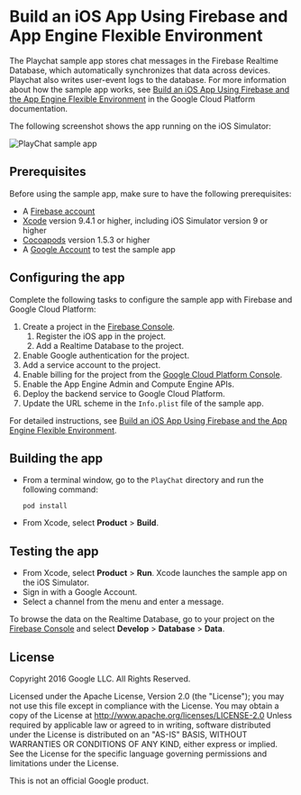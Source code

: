 # Build an iOS App Using Firebase and App Engine Flexible Environment

The Playchat sample app stores chat messages in the Firebase Realtime Database,
which automatically synchronizes that data across devices. Playchat also writes
user-event logs to the database. For more information about how the sample app
works, see [Build an iOS App Using Firebase and the App Engine Flexible
Environment](https://cloud.google.com/solutions/mobile/mobile-firebase-app-engine-flexible-ios)
in the Google Cloud Platform documentation.

The following screenshot shows the app running on the iOS Simulator:

![PlayChat sample
app](https://cloud.google.com/solutions/mobile/images/firebase-flexible-playchat-message-sent-ios.png)

## Prerequisites

Before using the sample app, make sure to have the following prerequisites:

- A [Firebase account](https://console.firebase.google.com)
- [Xcode](https://developer.apple.com/xcode/) version 9.4.1 or higher, including 
  iOS Simulator version 9 or higher
- [Cocoapods](https://cocoapods.org/) version 1.5.3 or higher
- A [Google Account](https://accounts.google.com) to test the sample app

## Configuring the app

Complete the following tasks to configure the sample app with Firebase and
Google Cloud Platform:

1. Create a project in the [Firebase
   Console](https://console.firebase.google.com/).
   1. Register the iOS app in the project.
   1. Add a Realtime Database to the project.
1. Enable Google authentication for the project.
1. Add a service account to the project.
1. Enable billing for the project from the [Google Cloud Platform
   Console](https://console.cloud.google.com).
1. Enable the App Engine Admin and Compute Engine APIs.
1. Deploy the backend service to Google Cloud Platform.
1. Update the URL scheme in the `Info.plist` file of the sample app.

For detailed instructions, see [Build an iOS App Using Firebase and the App
Engine Flexible Environment](https://cloud.google.com/solutions/mobile/mobile-firebase-app-engine-flexible-ios).

## Building the app

- From a terminal window, go to the `PlayChat` directory and run the following
  command:
  ```
  pod install
  ```
- From Xcode, select **Product** > **Build**.

## Testing the app

- From Xcode, select **Product** > **Run**. Xcode launches the sample app on the
  iOS Simulator.
- Sign in with a Google Account.
- Select a channel from the menu and enter a message.

To browse the data on the Realtime Database, go to your project on the [Firebase
Console](https://console.firebase.google.com) and select **Develop** >
**Database** > **Data**.

## License

 Copyright 2016 Google LLC. All Rights Reserved.

 Licensed under the Apache License, Version 2.0 (the "License"); you may not use this file except in compliance with the License. You may obtain a copy of the License at
      http://www.apache.org/licenses/LICENSE-2.0
Unless required by applicable law or agreed to in writing, software distributed under the License is distributed on an "AS-IS" BASIS, WITHOUT WARRANTIES OR CONDITIONS OF ANY KIND, either express or implied.  See the License for the specific language governing permissions and limitations under the License.

This is not an official Google product.
